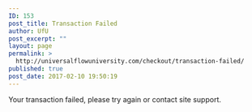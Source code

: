 ```yaml
---
ID: 153
post_title: Transaction Failed
author: UfU
post_excerpt: ""
layout: page
permalink: >
  http://universalflowuniversity.com/checkout/transaction-failed/
published: true
post_date: 2017-02-10 19:50:19
---
```

Your transaction failed, please try again or contact site support.